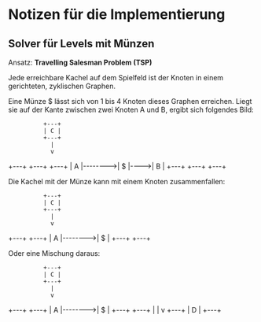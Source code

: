 # Notizen für die Implementierung

## Solver für Levels mit Münzen

Ansatz: **Travelling Salesman Problem (TSP)**

Jede erreichbare Kachel auf dem Spielfeld ist der Knoten in einem gerichteten, zyklischen Graphen.

Eine Münze $ lässt sich von 1 bis 4 Knoten dieses Graphen erreichen. Liegt sie auf der Kante zwischen zwei Knoten A und B, ergibt sich folgendes Bild:

              +---+
              | C |
              +---+
                |
                v
+---+         +---+     +---+
| A |-------->| $ |---->| B |
+---+         +---+     +---+

Die Kachel mit der Münze kann mit einem Knoten zusammenfallen:

              +---+
              | C |
              +---+
                |
                v
+---+         +---+
| A |-------->| $ |
+---+         +---+

Oder eine Mischung daraus:

              +---+
              | C |
              +---+
                |
                v
+---+         +---+
| A |-------->| $ |
+---+         +---+
                |
                |
                v
              +---+
              | D |
              +---+

